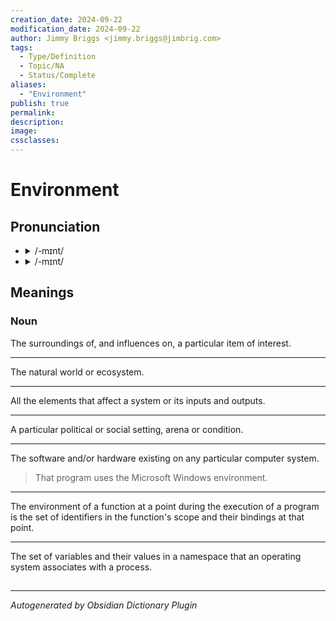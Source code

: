 ```yaml
---
creation_date: 2024-09-22
modification_date: 2024-09-22
author: Jimmy Briggs <jimmy.briggs@jimbrig.com>
tags:
  - Type/Definition
  - Topic/NA
  - Status/Complete
aliases:
  - "Environment"
publish: true
permalink:
description:
image:
cssclasses:
---
```


# Environment

## Pronunciation

- <details><summary>/-mɪnt/</summary><audio controls><source src="https://api.dictionaryapi.dev/media/pronunciations/en/environment-uk.mp3"></audio></details>
- <details><summary>/-mɪnt/</summary><audio controls><source src="https://api.dictionaryapi.dev/media/pronunciations/en/environment-us.mp3"></audio></details>

## Meanings

### Noun

The surroundings of, and influences on, a particular item of interest.

---

The natural world or ecosystem.

---

All the elements that affect a system or its inputs and outputs.

---

A particular political or social setting, arena or condition.

---

The software and/or hardware existing on any particular computer system.

> That program uses the Microsoft Windows environment.

---

The environment of a function at a point during the execution of a program is the set of identifiers in the function's scope and their bindings at that point.

---

The set of variables and their values in a namespace that an operating system associates with a process.



## 



***

*Autogenerated by Obsidian Dictionary Plugin*

